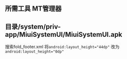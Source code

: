 ## 所需工具 MT管理器
## 目录/system/priv-app/MiuiSystemUI/MiuiSystemUI.apk

搜索fold_footer.xml
将`android:layout_height="44dp"`
改为`android:layout_height="0dp"`

